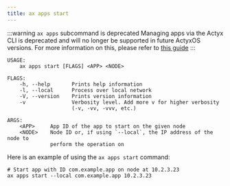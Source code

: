 ```yaml
---
title: ax apps start
---
```


<!-- TODO NKI: replace with correct link -->

:::warning `ax apps` subcommand is deprecated
Managing apps via the Actyx CLI is deprecated and will no longer be supported in future ActyxOS versions.
For more information on this, please refer to [this guide](../../how-to-guides/configuring-and-packaging/actyx-swarms.mdx)
:::

```text title="Start an app on an ActyxOS node"
USAGE:
    ax apps start [FLAGS] <APP> <NODE>

FLAGS:
    -h, --help       Prints help information
    -l, --local      Process over local network
    -V, --version    Prints version information
    -v               Verbosity level. Add more v for higher verbosity
                     (-v, -vv, -vvv, etc.)

ARGS:
    <APP>     App ID of the app to start on the given node
    <NODE>    Node ID or, if using `--local`, the IP address of the node to
              perform the operation on
```

Here is an example of using the `ax apps start` command:

```text title="Example Usage"
# Start app with ID com.example.app on node at 10.2.3.23
ax apps start --local com.example.app 10.2.3.23
```
